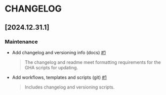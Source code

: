 # CHANGELOG

<!--next-version-placeholder-->

## [2024.12.31.1]

### Maintenance
- Add changelog and versioning info (docs) [#1](https://github.com/imAsparky/neoterm/pull/1)
  > The changelog and readme meet formatting requirements for
the GHA scripts for updating.
- Add workflows, templates and scripts (git) [#1](https://github.com/imAsparky/neoterm/pull/1)
  > Includes changelog and versioning scripts.

